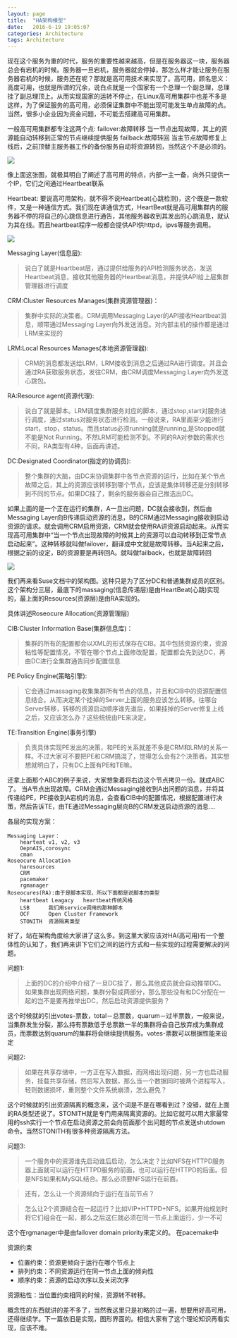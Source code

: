 ```yaml
---
layout: page
title:  "HA架构模型"
date:   2016-6-19 19:05:07
categories: Architecture
tags: Architecture
---
```

现在这个服务为重的时代，服务的重要性越来越高，但是在服务器这一块，服务器总会有宕机的时候。服务器一旦宕机，服务器就会停掉，那怎么样才能让服务在服务器宕机的时候，服务还在呢？那就是高可用技术来实现了。高可用，顾名思义：高度可用，也就是所谓的冗余，说白点就是一个国家有一个总理一个副总理，总理挂了副总理顶上。从而实现国家的运转不停止，在Linux高可用集群中也差不多是这样，为了保证服务的高可用，必须保证集群中不能出现可能发生单点故障的点。当然，很多小企业因为资金问题，不可能去搭建高可用集群。

一般高可用集群都专注这两个点:
failover:故障转移
当一节点出现故障，其上的资源能自动转移到正常的节点继续提供服务
failback:故障转回
当主节点故障修复上线后，之前顶替主服务器工作的备份服务自动将资源转回，当然这个不是必须的。

![](https://github.com/chenyanshan/images/blob/master/linux/server/HA/DraggedImage.png?raw=true)

像上面这张图，就极其明白了阐述了高可用的特点，内部一主一备，向外只提供一个IP，它们之间通过Heartbeat联系

Heartbeat:
要说高可用架构，就不得不说Heartbeat(心跳检测)，这个既是一款软件，又是一种通信方式。我们现在讲通信方式，HeartBeat就是高可用集群内的服务器不停的将自己的心跳信息进行通告，其他服务器收到其发出的心跳消息，就认为其在线。而且heartbeat程序一般都会提供API供httpd，ipvs等服务调用。

![](https://github.com/chenyanshan/images/blob/master/linux/server/HA/DraggedImage-1.png?raw=true)

Messaging Layer(信息层):

> 说白了就是Heartbeat层，通过提供给服务的API检测服务状态，发送Heartbeat消息，接收其他服务器的Heartbeat消息，并提供API给上层集群管理器进行调度

CRM:Cluster Resources Manages(集群资源管理器)：

> 集群中实际的决策者。CRM调用Messaging Layer的API接收Heartbeat消息，顺带通过Messaging Layer向外发送消息。对内部主机的操作都是通过LRM来实现的

LRM:Local Resources Manages(本地资源管理器):

> CRM的消息都发送给LRM，LRM接收到消息之后通过RA进行调度。并且会通过RA获取服务状态，发往CRM，由CRM调度Messaging Layer向外发送心跳包。

RA:Resource agent(资源代理):

> 说白了就是脚本。LRM调度集群服务对应的脚本，通过stop,start对服务进行调度，通过status对服务状态进行检测。一般说来，RA里面至少能进行start，stop，status。而且status必须running就是running,是Stopped就不能是Not Running。不然LRM可能检测不到。不同的RA对参数的需求也不同，RA类型有4种，后面再讲述。

DC:Designated Coordinator(指定的协调员):

> 整个集群的大脑，由DC来协调集群中各节点资源的运行，比如在某个节点故障之后，其上的资源应该转移到哪个节点，应该是集体转移还是分别转移到不同的节点。如果DC挂了，剩余的服务器会自己推选出DC。


如果上面的是一个正在运行的集群，A一旦出问题，DC就会接收到，然后由Messaging Layer向B传递启动资源的消息，B的CRM通过Messaging接收到启动资源的请求。就会调用CRM启用资源，CRM就会使用RA讲资源启动起来。从而实现高可用集群中“当一个节点出现故障的时候其上的资源可以自动转移到正常节点启动起来”。这种转移就叫做failover，翻译成中文就是故障转移。当A起来之后，根据之前的设定，B的资源要是再转回A。就叫做failback，也就是故障转回
   



![](https://github.com/chenyanshan/images/blob/master/linux/server/HA/Untitled%2017.04.48.png?raw=true)

我们再来看Suse文档中的架构图。这种只是为了区分DC和普通集群成员的区别。这个架构分三层，最底下的massaging(信息传递层)是由HeartBeat(心跳)实现的，最上面的Resources(资源层)是由RA实现的。

具体讲述Roseocure Allocation(资源管理层)

CIB:Cluster Information Base(集群信息库)：

> 集群的所有的配置都会以XML的形式保存在CIB。其中包括资源约束，资源粘性等配置情况，不管在哪个节点上面修改配置，配置都会先到达DC，再由DC进行全集群通告同步配置信息

PE:Policy Engine(策略引擎):

> 它会通过massaging收集集群所有节点的信息，并且和CIB中的资源配置信息结合。从而决定某个挂掉的Server上面的服务应该怎么转移。往哪台Server转移，转移的资源启动顺序谁先谁后，如果挂掉的Server修复上线之后，又应该怎么办？这些统统由PE来决定。

TE:Transition Engine(事务引擎)

> 负责具体实现PE发出的决策，和PE的关系就差不多是CRM和LRM的关系一样。不过大家可不要把PE和CRM搞混了，觉得怎么会有2个决策者。其实想想就明白了，只有DC上面有PE和TE嘛。


还拿上面那个ABC的例子来说，大家想象着将右边这个节点拷贝一份。就成ABC了。
当A节点出现故障。CRM会通过Messaging接收到A出问题的消息，并将其传递给PE，PE接收到A宕机的消息，会查看CIB中的配置情况，根据配置进行决策，然后告诉TE，由TE通过Messaging层向B的CRM发送启动资源的消息....


各层的实现方案：

	Messaging Layer：
		hearteat v1, v2, v3
		OepnAIS,corosync
		cman	
	Roseocure Allocation
		haresources
		CRM
		pacemaker
		rgmanager
	Roseocures(RA):由于是脚本实现，所以下面都是说脚本的类型
		heartbeat Leagacy	heartbeat传统风格
		LSB      我们用service调用的那种脚本
		OCF      Open Cluster Framework 
		STONITH  资源隔离类型

好了，站在架构角度给大家讲了这么多。到这里大家应该对HA(高可用)有一个整体性的认知了，我们再来讲下它们之间的运行方式和一些实现的过程需要解决的问题。

问题1:

> 上面的DC的介绍中介绍了一旦DC挂了，那么其他成员就会自动推举DC。如果集群出现网络问题，集群分裂成两部分，那么那些没有和DC分配在一起的岂不是要再推举出DC，然后启动资源提供服务？

这个时候就的引出votes-票数，total－总票数，quarum－过半票数，一般来说，当集群发生分裂，那么持有票数低于总票数一半的集群将会自己放弃成为集群成员，而票数达到quarum的集群将会继续提供服务。votes-票数可以根据性能来设定

问题2:

> 如果在共享存储中，一方正在写入数据，而网络出现问题，另一方也启动服务，挂载共享存储，然后写入数据，那么当一个数据同时被两个进程写入，轻则数据损坏，重则整个文件系统崩溃，怎么避免？

这个时候就的引出资源隔离的概念来，这个词是不是在哪看到过？没错，就在上面的RA类型还说了。STONITH就是专门用来隔离资源的。比如它就可以用大家最常用的ssh实行一个节点在启动资源之前会向前面那个出问题的节点发送shutdown命令。当然STONITH有很多种资源隔离方法。

问题3:

> 一个服务中的资源谁先启动谁后启动，怎么决定？比如NFS在HTTPD服务器上面就可以运行在HTTPD服务的前面，也可以运行在HTTPD的后面。但是NFS如果和MySQL结合。那么必须要NFS运行在前面。

> 还有，怎么让一个资源倾向于运行在当前节点？

> 怎么让2个资源结合在一起运行？比如VIP+HTTPD+NFS。如果开始规划时将它们组合在一起，那么之后这仨就必须在同一节点上面运行，少一不可

这个在rgmanager中是由failover domain priority来定义的。
在pacemake中

资源约束

- 位置约束：资源更倾向于运行在哪个节点上
- 排列约束：不同资源运行在同一节点上面的倾向性
- 顺序约束：资源的启动次序以及关闭次序

资源粘性：当位置约束相同的时候，资源转不转移。


概念性的东西就讲的差不多了，当然我这里只是初略的过一遍，想要用好高可用，还得继续学。下一篇依旧是实现，图形界面的。相信大家有了这个理论知识再看实现，应该不难。
